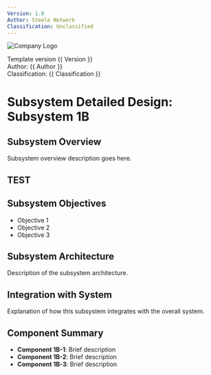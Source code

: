 ```yaml
---
Version: 1.0
Author: Steele Network
Classification: Unclassified
---
```


![Company Logo](/common_images/companylogo.png)


Template version {{ Version }}<br>
Author: {{ Author }}<br>
Classification: {{ Classification }}<br>

# Subsystem Detailed Design: Subsystem 1B


## Subsystem Overview
Subsystem overview description goes here.

## TEST 


## Subsystem Objectives
- Objective 1
- Objective 2
- Objective 3

## Subsystem Architecture
Description of the subsystem architecture.

## Integration with System
Explanation of how this subsystem integrates with the overall system.

## Component Summary
- **Component 1B-1**: Brief description
- **Component 1B-2**: Brief description
- **Component 1B-3**: Brief description
